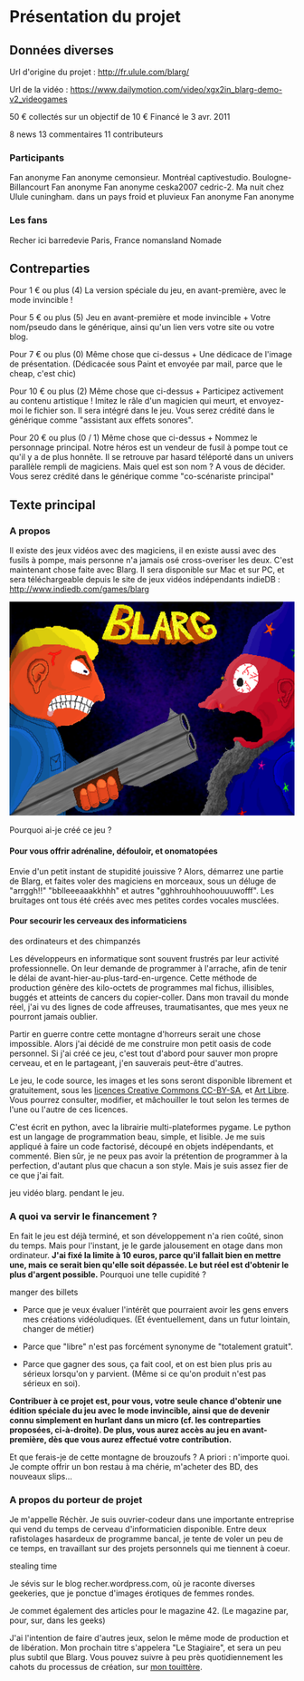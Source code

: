 # Présentation du projet


## Données diverses

Url d'origine du projet : http://fr.ulule.com/blarg/

Url de la vidéo : https://www.dailymotion.com/video/xgx2in_blarg-demo-v2_videogames

50 € collectés sur un objectif de 10 €
Financé le 3 avr. 2011

8 news
13 commentaires
11 contributeurs

### Participants

Fan anonyme
Fan anonyme
cemonsieur. Montréal
captivestudio. Boulogne-Billancourt
Fan anonyme
Fan anonyme
ceska2007
cedric-2. Ma nuit chez Ulule
cuningham. dans un pays froid et pluvieux
Fan anonyme
Fan anonyme

### Les fans

Recher ici
barredevie Paris, France
nomansland Nomade

## Contreparties

Pour 1 € ou plus (4)
La version spéciale du jeu, en avant-première, avec le mode invincible !

Pour 5 € ou plus (5)
Jeu en avant-première et mode invincible + Votre nom/pseudo dans le générique, ainsi qu'un lien vers votre site ou votre blog.

Pour 7 € ou plus (0)
Même chose que ci-dessus +
Une dédicace de l'image de présentation. (Dédicacée sous Paint et envoyée par mail, parce que le cheap, c'est chic)

Pour 10 € ou plus (2)
Même chose que ci-dessus +
Participez activement au contenu artistique !
Imitez le râle d'un magicien qui meurt, et envoyez-moi le fichier son. Il sera intégré dans le jeu.
Vous serez crédité dans le générique comme "assistant aux effets sonores".

Pour 20 € ou plus (0 / 1)
Même chose que ci-dessus +
Nommez le personnage principal.
Notre héros est un vendeur de fusil à pompe tout ce qu'il y a de plus honnête. Il se retrouve par hasard téléporté dans un univers parallèle rempli de magiciens. Mais quel est son nom ? A vous de décider.
Vous serez crédité dans le générique comme "co-scénariste principal"


## Texte principal

### A propos

Il existe des jeux vidéos avec des magiciens, il en existe aussi avec des fusils à pompe, mais personne n'a jamais osé cross-overiser les deux. C'est maintenant chose faite avec Blarg. Il sera disponible sur Mac et sur PC, et sera téléchargeable depuis le site de jeux vidéos indépendants indieDB : http://www.indiedb.com/games/blarg

![jeux video blarg. présentation](blarg_presentation.png)

Pourquoi ai-je créé ce jeu ?

#### Pour vous offrir adrénaline, défouloir, et onomatopées

Envie d'un petit instant de stupidité jouissive ? Alors, démarrez une partie de Blarg, et faites voler des magiciens en morceaux, sous un déluge de "arrggh!!" "bblleeeaaakkhhh" et autres "gghhrouhhoohouuuwofff". Les bruitages ont tous été créés avec mes petites cordes vocales musclées.

#### Pour secourir les cerveaux des informaticiens

des ordinateurs et des chimpanzés

Les développeurs en informatique sont souvent frustrés par leur activité professionnelle. On leur demande de programmer à l'arrache, afin de tenir le délai de avant-hier-au-plus-tard-en-urgence. Cette méthode de production génère des kilo-octets de programmes mal fichus, illisibles, buggés et atteints de cancers du copier-coller. Dans mon travail du monde réel, j'ai vu des lignes de code affreuses, traumatisantes, que mes yeux ne pourront jamais oublier.

Partir en guerre contre cette montagne d'horreurs serait une chose impossible. Alors j'ai décidé de me construire mon petit oasis de code personnel. Si j'ai créé ce jeu, c'est tout d'abord pour sauver mon propre cerveau, et en le partageant, j'en sauverais peut-être d'autres.

Le jeu, le code source, les images et les sons seront disponible librement et gratuitement, sous les [licences Creative Commons CC-BY-SA](https://creativecommons.org/licenses/by-sa/2.0/fr/), et [Art Libre](http://artlibre.org/). Vous pourrez consulter, modifier, et mâchouiller le tout selon les termes de l'une ou l'autre de ces licences.

C'est écrit en python, avec la librairie multi-plateformes pygame. Le python est un langage de programmation beau, simple, et lisible. Je me suis appliqué à faire un code factorisé, découpé en objets indépendants, et commenté. Bien sûr, je ne peux pas avoir la prétention de programmer à la perfection, d'autant plus que chacun a son style. Mais je suis assez fier de ce que j'ai fait.

jeu vidéo blarg. pendant le jeu.

### A quoi va servir le financement ?

En fait le jeu est déjà terminé, et son développement n'a rien coûté, sinon du temps. Mais pour l'instant, je le garde jalousement en otage dans mon ordinateur. **J'ai fixé la limite à 10 euros, parce qu'il fallait bien en mettre une, mais ce serait bien qu'elle soit dépassée. Le but réel est d'obtenir le plus d'argent possible.** Pourquoi une telle cupidité ?

manger des billets

 - Parce que je veux évaluer l'intérêt que pourraient avoir les gens envers mes créations vidéoludiques. (Et éventuellement, dans un futur lointain, changer de métier)

 - Parce que "libre" n'est pas forcément synonyme de "totalement gratuit".

 - Parce que gagner des sous, ça fait cool, et on est bien plus pris au sérieux lorsqu'on y parvient. (Même si ce qu'on produit n'est pas sérieux en soi).

**Contribuer à ce projet est, pour vous, votre seule chance d'obtenir une édition spéciale du jeu avec le mode invincible, ainsi que de devenir connu simplement en hurlant dans un micro (cf. les contreparties proposées, ci-à-droite). De plus, vous aurez accès au jeu en avant-première, dès que vous aurez effectué votre contribution.**

Et que ferais-je de cette montagne de brouzoufs ? A priori : n'importe quoi. Je compte offrir un bon restau à ma chérie, m'acheter des BD, des nouveaux slips...

### A propos du porteur de projet

Je m'appelle Réchèr. Je suis ouvrier-codeur dans une importante entreprise qui vend du temps de cerveau d'informaticien disponible. Entre deux rafistolages hasardeux de programme bancal, je tente de voler un peu de ce temps, en travaillant sur des projets personnels qui me tiennent à coeur.

stealing time

Je sévis sur le blog recher.wordpress.com, où je raconte diverses geekeries, que je ponctue d'images érotiques de femmes rondes.

Je commet également des articles pour le magazine 42. (Le magazine par, pour, sur, dans les geeks)

J'ai l'intention de faire d'autres jeux, selon le même mode de production et de libération. Mon prochain titre s'appelera "Le Stagiaire", et sera un peu plus subtil que Blarg. Vous pouvez suivre à peu près quotidiennement les cahots du processus de création, sur [mon touittère](https://twitter.com/_Recher_).
